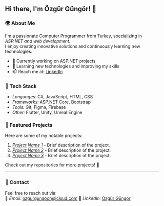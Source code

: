 ## Hi there, I'm Özgür Güngör! 👋  

### 🌍 About Me  
I'm a passionate Computer Programmer from Turkey, specializing in *ASP.NET and web development*.  
I enjoy creating innovative solutions and continuously learning new technologies.  

- 💼 Currently working on ASP.NET projects  
- 🌱 Learning new technologies and improving my skills  
- 📫 Reach me at: [LinkedIn](https://www.linkedin.com/in/özgür-güngör/)  

### 🔧 Tech Stack  
- *Languages:* C#, JavaScript, HTML, CSS  
- *Frameworks:* ASP.NET Core, Bootstrap  
- *Tools:* Git, Figma, Firebase  
- *Other:* Flutter, Unity, Unreal Engine  

### 🚀 Featured Projects  
Here are some of my notable projects:  

1. [*Project Name 1*](#) - Brief description of the project.  
2. [*Project Name 2*](#) - Brief description of the project.  
3. [*Project Name 3*](#) - Brief description of the project.  

Check out my repositories for more projects! 🚀  

---
  
### 📩 Contact  
Feel free to reach out via:  
📧 *Email:* ozgurgungoor@icloud.com
💼 *LinkedIn:* [Özgür Güngör](https://www.linkedin.com/in/özgür-güngör/)
